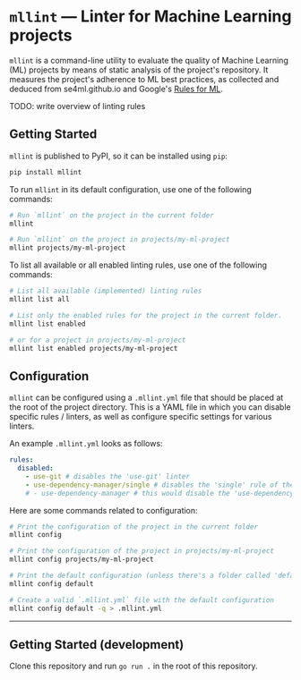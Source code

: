 # `mllint` — Linter for Machine Learning projects

`mllint` is a command-line utility to evaluate the quality of Machine Learning (ML) projects by means of static analysis of the project's repository. It measures the project's adherence to ML best practices, as collected and deduced from se4ml.github.io and Google's [Rules for ML](https://developers.google.com/machine-learning/guides/rules-of-ml).

TODO: write overview of linting rules

## Getting Started

`mllint` is published to PyPI, so it can be installed using `pip`:
```sh
pip install mllint
```

To run `mllint` in its default configuration, use one of the following commands:
```sh
# Run `mllint` on the project in the current folder
mllint

# Run `mllint` on the project in projects/my-ml-project
mllint projects/my-ml-project
```

To list all available or all enabled linting rules, use one of the following commands:
```sh
# List all available (implemented) linting rules
mllint list all

# List only the enabled rules for the project in the current folder.
mllint list enabled

# or for a project in projects/my-ml-project
mllint list enabled projects/my-ml-project
```

## Configuration

`mllint` can be configured using a `.mllint.yml` file that should be placed at the root of the project directory. This is a YAML file in which you can disable specific rules / linters, as well as configure specific settings for various linters.

An example `.mllint.yml` looks as follows:
```yaml
rules:
  disabled:
    - use-git # disables the 'use-git' linter
    - use-dependency-manager/single # disables the 'single' rule of the 'use-dependency-manager' linter.
    # - use-dependency-manager # this would disable the 'use-dependency-manager' linter and all of its rules entirely.
```

Here are some commands related to configuration:
```sh
# Print the configuration of the project in the current folder
mllint config

# Print the configuration of the project in projects/my-ml-project
mllint config projects/my-ml-project

# Print the default configuration (unless there's a folder called 'default' in the current dir)
mllint config default

# Create a valid `.mllint.yml` file with the default configuration
mllint config default -q > .mllint.yml
```

---

## Getting Started (development)

Clone this repository and run `go run .` in the root of this repository.
